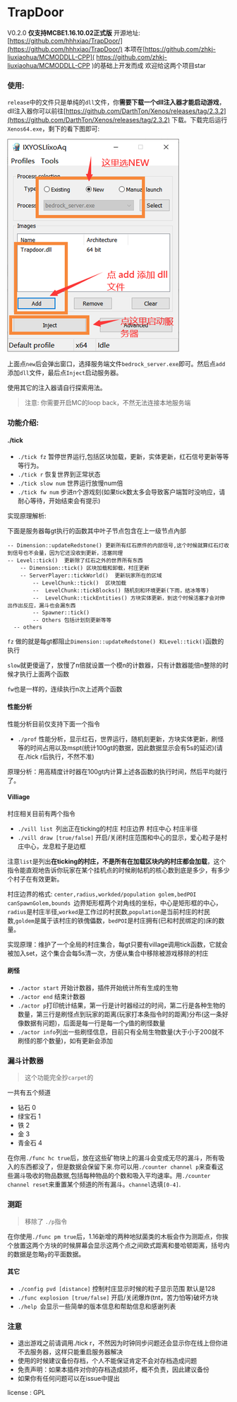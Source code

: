 # TrapDoor 

V0.2.0 **仅支持MCBE1.16.10.02正式版**
开源地址:[https://github.com/hhhxiao/TrapDoor/](https://github.com/hhhxiao/TrapDoor/)
本项在[https://github.com/zhkj-liuxiaohua/MCMODDLL-CPP]( https://github.com/zhkj-liuxiaohua/MCMODDLL-CPP )的基础上开发而成
欢迎给这两个项目star

### 使用:

`release`中的文件只是单纯的`dll`文件，你**需要下载一个dll注入器才能启动游戏**，dll注入器你可以前往[https://github.com/DarthTon/Xenos/releases/tag/2.3.2](https://github.com/DarthTon/Xenos/releases/tag/2.3.2) 下载。下载完后运行`Xenos64.exe`，剩下的看下图即可:

![](img/howto.png)

上面点`new`后会弹出窗口，选择服务端文件`bedrock_server.exe`即可。然后点`add`添加`dll`文件，最后点`Inject`启动服务器。

使用其它的注入器请自行探索用法。

> 注意: 你需要开启MC的loop back，不然无法连接本地服务端


### 功能介绍:

#### ./tick

- `./tick fz` 暂停世界运行,包括区块加载，更新，实体更新，红石信号更新等等等行为。
- `./tick r` 恢复世界到正常状态
- `./tick slow num` 世界运行放慢num倍
- `./tick fw num` 步进n个游戏刻(如果tick数太多会导致客户端暂时没响应，请耐心等待，开始结束会有提示)



实现原理解析:

下面是服务器每gt执行的函数其中叶子节点包含在上一级节点內部

```
-- Dimension::updateRedstone() 更新所有红石原件的内部信号,这个时候就算红石灯收到信号也不会量，因为它还没收到更新，活塞同理
-- Level::tick()  更新除了红石之外的世界所有东西
	-- Dimension::tick() 区块加载和卸载，村庄更新
	-- ServerPlayer::tickWorld()  更新玩家所在的区域
		-- LevelChunk::tick()  区块加载
		--  LevelChunk::tickBlocks() 随机刻和环境更新(下雨，结冰等等)
		--  LevelChunk::tickEntities() 方块实体更新，到这个时候活塞才会对伸出作出反应，漏斗也会漏东西
		-- Spawner::tick()
		-- Others 包括计划刻更新等等
  -- others
```

`fz` 做的就是每gt都阻止`Dimension::updateRedstone() 和Level::tick()`函数的执行

`slow`就更傻逼了，放慢了n倍就设置一个模n的计数器，只有计数器能倍n整除的时候才执行上面两个函数

`fw`也是一样的，连续执行n次上述两个函数 

#### 性能分析

性能分析目前仅支持下面一个指令

- `./prof` 性能分析，显示红石，世界运行，随机刻更新，方块实体更新，刷怪等的时间占用以及mspt(统计100gt的数据，因此数据显示会有5s的延迟)(请在./tick r后执行，不然不准)

原理分析：用高精度计时器在100gt内计算上述各函数的执行时间，然后平均就行了。

#### Villiage

村庄相关目前有两个指令

- `./vill list `列出正在ticking的村庄 村庄边界 村庄中心 村庄半径
- `./vill draw [true/false]` 开启/关闭村庄范围和中心的显示，爱心粒子是村庄中心，龙息粒子是边框

注意`list`是列出**在ticking的村庄，不是所有在加载区块内的村庄都会加载**，这个指令能直观地告诉你玩家在某个挂机点的时候刷帖机的核心数到底是多少，有多少个村子在有效更新。

村庄边界的格式: `center,radius,workded/population golem,bedPOI canSpawnGolem,bounds `边界矩形框两个对角线的坐标，中心是矩形框的中心，`radius`是村庄半径,`worked`是工作过的村民数,`population`是当前村庄的村民数,`goldem`是属于该村庄的铁傀儡数，`bedPOI`是村庄拥有(已和村民绑定的)床的数量。

实现原理：维护了一个全局的村庄集合，每gt只要有village调用tick函数，它就会被加入set，这个集合会每5s清一次，方便从集合中移除被游戏移除的村庄

#### 刷怪

- `./actor start` 开始计数器，插件开始统计所有生成的生物
- `./actor end` 结束计数器
- `./actor p`打印统计结果，第一行是计时器经过的时间，第二行是各种生物的数量，第三行是刷怪点到玩家的距离(玩家打本条指令时的距离)分布(这一条好像数据有问题)，后面是每一行是每一个`y`值的刷怪数量
- `./actor info`列出一些刷怪信息，目前只有全局生物数量(大于小于200就不刷怪的那个数量)，如有更新会添加

### 漏斗计数器

> 这个功能完全抄`carpet`的

一共有五个频道

- 钻石 0
- 绿宝石 1
- 铁 2
- 金 3
- 青金石 4

在你用`./func hc true`后，放在这些矿物块上的漏斗会变成无尽的漏斗，所有吸入的东西都没了，但是数据会保留下来.你可以用`./counter channel p`来查看这些漏斗吸收的物品数据,包括每种物品的个数和吸入平均速率。用`./counter channel reset`来重置某个频道的所有漏斗。`channel`选填`[0-4]`.

### 测距

> 移除了 `./p`指令

在你使用`./func pm true`后，1.16新增的两种地狱菌类的木板会作为测距点，你挨个放置这两个方块的时候屏幕会显示这两个点之间欧式距离和曼哈顿距离，括号内的数据是忽略`y`的平面数据。

#### 其它

- `./config pvd [distance]` 控制村庄显示时候的粒子显示范围 默认是128 
- `./func explosion [true/false]` 开启/关闭爆炸(tnt，苦力怕等)破坏方块
- `./help `会显示一些简单的版本信息和帮助信息和感谢列表

### 注意

- 退出游戏之前请调用./tick r，不然因为时钟同步问题还会显示你在线上但你进不去服务器，这样只能重启服务器解决
- 使用的时候建议备份存档，个人不能保证肯定不会对存档造成问题
- 免责声明：如果本插件对你的存档造成损坏，概不负责，因此建议备份
- 如果你有任何问题可以在issue中提出

license : GPL

